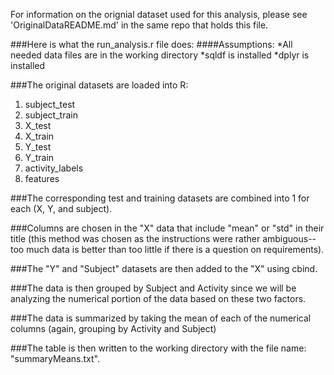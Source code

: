 For information on the orignial dataset used for this analysis, please see 'OriginalDataREADME.md' in the same repo that holds 
this file.

###Here is what the run_analysis.r file does: 
####Assumptions: 
*All needed data files are in the working directory
*sqldf is installed
*dplyr is installed

###The original datasets are loaded into R:
1. subject_test
2. subject_train
3. X_test
4. X_train
5. Y_test
6. Y_train
7. activity_labels
8. features

###The corresponding test and training datasets are combined into 1 for each (X, Y, and subject).

###Columns are chosen in the "X" data that include "mean" or "std" in their title (this method was chosen as the instructions were rather ambiguous--too much data is better than too little if there is a question on requirements).

###The "Y" and "Subject" datasets are then added to the "X" using cbind. 

###The data is then grouped by Subject and Activity since we will be analyzing the numerical portion of the data based on these two factors.

###The data is summarized by taking the mean of each of the numerical columns (again, grouping by Activity and Subject)

###The table is then written to the working directory with the file name: "summaryMeans.txt".

